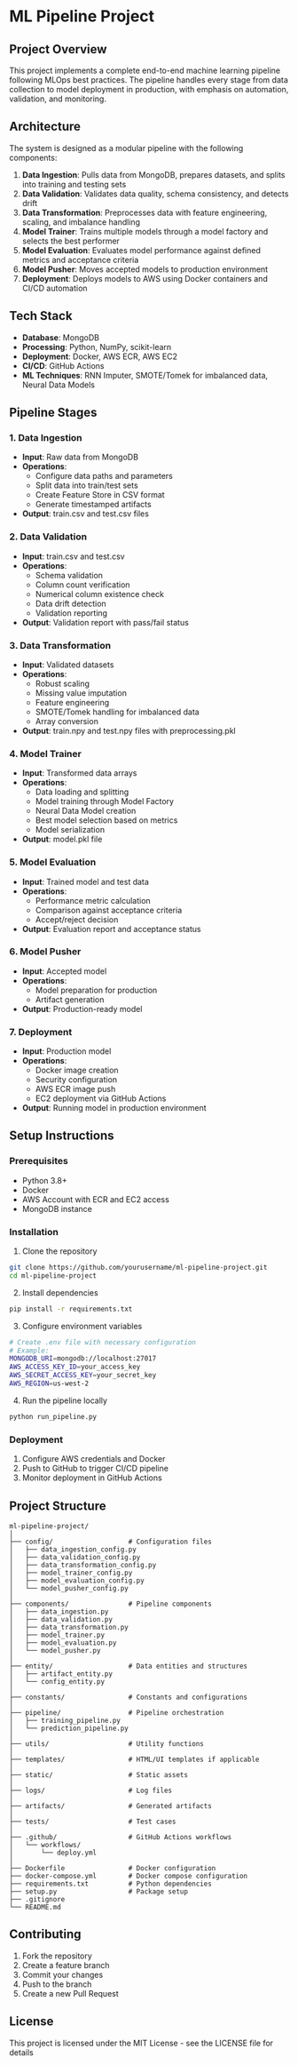 # ML Pipeline Project

## Project Overview
This project implements a complete end-to-end machine learning pipeline following MLOps best practices. The pipeline handles every stage from data collection to model deployment in production, with emphasis on automation, validation, and monitoring.

## Architecture
The system is designed as a modular pipeline with the following components:

1. **Data Ingestion**: Pulls data from MongoDB, prepares datasets, and splits into training and testing sets
2. **Data Validation**: Validates data quality, schema consistency, and detects drift
3. **Data Transformation**: Preprocesses data with feature engineering, scaling, and imbalance handling
4. **Model Trainer**: Trains multiple models through a model factory and selects the best performer
5. **Model Evaluation**: Evaluates model performance against defined metrics and acceptance criteria
6. **Model Pusher**: Moves accepted models to production environment
7. **Deployment**: Deploys models to AWS using Docker containers and CI/CD automation

## Tech Stack
- **Database**: MongoDB
- **Processing**: Python, NumPy, scikit-learn
- **Deployment**: Docker, AWS ECR, AWS EC2
- **CI/CD**: GitHub Actions
- **ML Techniques**: RNN Imputer, SMOTE/Tomek for imbalanced data, Neural Data Models

## Pipeline Stages

### 1. Data Ingestion
- **Input**: Raw data from MongoDB
- **Operations**:
  - Configure data paths and parameters
  - Split data into train/test sets
  - Create Feature Store in CSV format
  - Generate timestamped artifacts
- **Output**: train.csv and test.csv files

### 2. Data Validation
- **Input**: train.csv and test.csv
- **Operations**:
  - Schema validation
  - Column count verification
  - Numerical column existence check
  - Data drift detection
  - Validation reporting
- **Output**: Validation report with pass/fail status

### 3. Data Transformation
- **Input**: Validated datasets
- **Operations**:
  - Robust scaling
  - Missing value imputation
  - Feature engineering
  - SMOTE/Tomek handling for imbalanced data
  - Array conversion
- **Output**: train.npy and test.npy files with preprocessing.pkl

### 4. Model Trainer
- **Input**: Transformed data arrays
- **Operations**:
  - Data loading and splitting
  - Model training through Model Factory
  - Neural Data Model creation
  - Best model selection based on metrics
  - Model serialization
- **Output**: model.pkl file

### 5. Model Evaluation
- **Input**: Trained model and test data
- **Operations**:
  - Performance metric calculation
  - Comparison against acceptance criteria
  - Accept/reject decision
- **Output**: Evaluation report and acceptance status

### 6. Model Pusher
- **Input**: Accepted model
- **Operations**:
  - Model preparation for production
  - Artifact generation
- **Output**: Production-ready model

### 7. Deployment
- **Input**: Production model
- **Operations**:
  - Docker image creation
  - Security configuration
  - AWS ECR image push
  - EC2 deployment via GitHub Actions
- **Output**: Running model in production environment

## Setup Instructions

### Prerequisites
- Python 3.8+
- Docker
- AWS Account with ECR and EC2 access
- MongoDB instance

### Installation
1. Clone the repository
```bash
git clone https://github.com/yourusername/ml-pipeline-project.git
cd ml-pipeline-project
```

2. Install dependencies
```bash
pip install -r requirements.txt
```

3. Configure environment variables
```bash
# Create .env file with necessary configuration
# Example:
MONGODB_URI=mongodb://localhost:27017
AWS_ACCESS_KEY_ID=your_access_key
AWS_SECRET_ACCESS_KEY=your_secret_key
AWS_REGION=us-west-2
```

4. Run the pipeline locally
```bash
python run_pipeline.py
```

### Deployment
1. Configure AWS credentials and Docker
2. Push to GitHub to trigger CI/CD pipeline
3. Monitor deployment in GitHub Actions

## Project Structure
```
ml-pipeline-project/
│
├── config/                   # Configuration files
│   ├── data_ingestion_config.py
│   ├── data_validation_config.py
│   ├── data_transformation_config.py
│   ├── model_trainer_config.py
│   ├── model_evaluation_config.py
│   └── model_pusher_config.py
│
├── components/               # Pipeline components
│   ├── data_ingestion.py
│   ├── data_validation.py
│   ├── data_transformation.py
│   ├── model_trainer.py
│   ├── model_evaluation.py
│   └── model_pusher.py
│
├── entity/                   # Data entities and structures
│   ├── artifact_entity.py
│   └── config_entity.py
│
├── constants/                # Constants and configurations
│
├── pipeline/                 # Pipeline orchestration
│   ├── training_pipeline.py
│   └── prediction_pipeline.py
│
├── utils/                    # Utility functions
│
├── templates/                # HTML/UI templates if applicable
│
├── static/                   # Static assets
│
├── logs/                     # Log files
│
├── artifacts/                # Generated artifacts
│
├── tests/                    # Test cases
│
├── .github/                  # GitHub Actions workflows
│   └── workflows/
│       └── deploy.yml
│
├── Dockerfile                # Docker configuration
├── docker-compose.yml        # Docker compose configuration
├── requirements.txt          # Python dependencies
├── setup.py                  # Package setup
├── .gitignore
└── README.md
```

## Contributing
1. Fork the repository
2. Create a feature branch
3. Commit your changes
4. Push to the branch
5. Create a new Pull Request

## License
This project is licensed under the MIT License - see the LICENSE file for details
